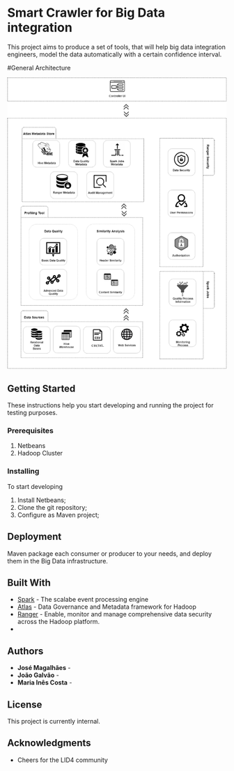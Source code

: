 # Smart Crawler for Big Data integration

This project aims to produce a set of tools, that will help big data integration engineers, model the data automatically with a certain confidence interval.

#General Architecture

![Alt text](/img/DataGovernanceArchitecture3.png?raw=true "SCBDI General Arquitecture V1")

## Getting Started

These instructions help you start developing and running the project for testing purposes.

### Prerequisites

1. Netbeans
2. Hadoop Cluster

### Installing

To start developing

1. Install Netbeans;
2. Clone the git repository;
3. Configure as Maven project;

## Deployment

Maven package each consumer or producer to your needs, and deploy them in the Big Data infrastructure.

## Built With

* [Spark](https://spark.apache.org) - The scalabe event processing engine
* [Atlas](https://atlas.apache.org/) - Data Governance and Metadata framework for Hadoop
* [Ranger](https://ranger.apache.org/) - Enable, monitor and manage comprehensive data security across the Hadoop platform.
* 
## Authors

* **José Magalhães** - 
* **João Galvão** -  
* **Maria Inês Costa** - 

## License

This project is currently internal.

## Acknowledgments

* Cheers for the LID4 community 


